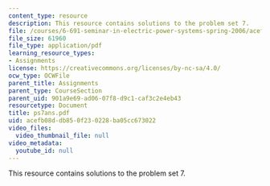 ```yaml
---
content_type: resource
description: This resource contains solutions to the problem set 7.
file: /courses/6-691-seminar-in-electric-power-systems-spring-2006/acefb08ddb850f230228ba05cc673022_ps7ans.pdf
file_size: 61960
file_type: application/pdf
learning_resource_types:
- Assignments
license: https://creativecommons.org/licenses/by-nc-sa/4.0/
ocw_type: OCWFile
parent_title: Assignments
parent_type: CourseSection
parent_uid: 901a9e69-ad06-07f8-d9c1-caf3c2e4eb43
resourcetype: Document
title: ps7ans.pdf
uid: acefb08d-db85-0f23-0228-ba05cc673022
video_files:
  video_thumbnail_file: null
video_metadata:
  youtube_id: null
---
```

This resource contains solutions to the problem set 7.